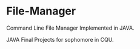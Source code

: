 # File-Manager
Command Line File Manager Implemented in JAVA.

JAVA Final Projects for sophomore in CQU.
